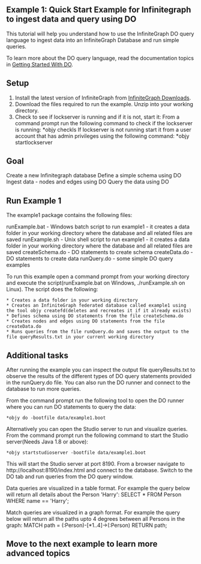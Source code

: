 ## Example 1: Quick Start Example for Infinitegraph to ingest data and query using DO 

This tutorial will help you understand how to use the InfiniteGraph DO query language to ingest data into an InfiniteGraph Database and run simple queries. 

To learn more about the DO query language, read the documentation topics in [Getting Started With DO](https://support.objectivity.com/sites/default/files/docs/ig/latest/index.html#page/topics/query/doPART-GetStarted.html).

## Setup
	
1. Install the latest version of InfiniteGraph from [InfiniteGraph Downloads](http://support.objectivity.com/downloads/infinitegraph/).
2. Download the files required to run the example. Unzip into your working directory.
3. Check to see if lockserver is running and if it is not, start it:
	From a command prompt run the following command to check if the lockserver is running:
	*objy checkls
	If lockserver is not running start it from a user account that has admin privileges using the following command:
	*objy startlockserver
		
## Goal

Create a new Infinitegraph database 
Define a simple schema using DO
Ingest data - nodes and edges using DO
Query the data using DO

## Run Example 1

The example1 package contains the following files:

runExample.bat - Windows batch script to run example1 - it creates a data folder in your working directory where the database and all related files are saved
runExample.sh - Unix shell script to run example1 -  it creates a data folder in your working directory where the database and all related files are saved
createSchema.do - DO statements to create schema
createData.do - DO statements to create data
runQuery.do - some simple DO query examples

To run this example open a command prompt from your working directory and execute the script(runExample.bat on Windows, ./runExample.sh on Linux). The script does the following:

	* Creates a data folder in your working directory
	* Creates an InfiniteGraph federated database called example1 using the tool objy createfd(deletes and recreates it if it already exists) 
	* Defines schema using DO statements from the file createSchema.do
	* Creates nodes and edges using DO statements from the file createData.do
	* Runs queries from the file runQuery.do and saves the output to the file queryResults.txt in your current working directory


## Additional tasks 

After running the example you can inspect the output file queryResults.txt to observe the results of the different types of DO query statements provided in the runQuery.do file. You can also run the DO runner and connect to the database to run more queries.

From the command prompt run the following tool to open the DO runner where you can run DO statements to query the data:

	*objy do -bootfile data/example1.boot

Alternatively you can open the Studio server to run and visualize queries.
From the command prompt run the following command to start the Studio server(Needs Java 1.8 or above):

	*objy startstudioserver -bootfile data/example1.boot

This will start the Studio server at port 8190. From a browser navigate to http://localhost:8190/index.html and connect to the database. Switch to the DO tab and run queries from the DO query window.

Data queries are visualized in a table format. For example the query below will return all details about the Person 'Harry':
	SELECT * FROM Person WHERE name == 'Harry'; 
 
Match queries  are visualized in a graph format. For example the query below will return all the paths upto 4 degrees between all Persons in the graph:
	MATCH path = (:Person)-[*1..4]->(:Person) RETURN path;
 
## Move to the next example to learn more advanced topics



